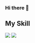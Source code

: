 ### Hi there 👋


## My Skill
<img src="https://img.shields.io/badge/JavaScript-F7DF1E?style=flat&logo=JavaScript&logoColor=white"/>
<img src="https://img.shields.io/badge/Android-3DDC84?style=flat-square&logo=Android&logoColor=white"/>

